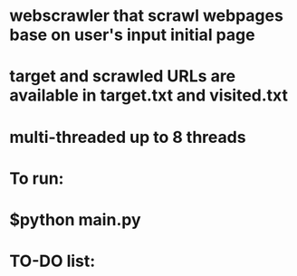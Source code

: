 # webscrawler that scrawl webpages base on user's input initial page
#
# target and scrawled URLs are available in target.txt and visited.txt
# multi-threaded up to 8 threads
#
# To run:
# $python main.py
#
# TO-DO list:
# 
